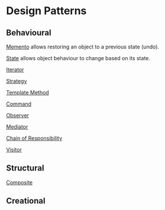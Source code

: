 # Design Patterns

## Behavioural

[Memento](https://github.com/shamy1st/design-pattern-memento-java) allows restoring an object to a previous state (undo).

[State](https://github.com/shamy1st/design-pattern-state-java) allows object behaviour to change based on its state.

[Iterator](https://github.com/shamy1st/design-pattern-iterator-java)

[Strategy](https://github.com/shamy1st/design-pattern-strategy-java)

[Template Method](https://github.com/shamy1st/design-pattern-template-java)

[Command](https://github.com/shamy1st/design-pattern-command-java)

[Observer](https://github.com/shamy1st/design-pattern-observer-java)

[Mediator](https://github.com/shamy1st/design-pattern-mediator-java)

[Chain of Responsibility](https://github.com/shamy1st/design-pattern-chain-of-responsibility-java)

[Visitor](https://github.com/shamy1st/design-pattern-visitor-java)

## Structural
[Composite](https://github.com/shamy1st/design-pattern-composite-java)

## Creational
